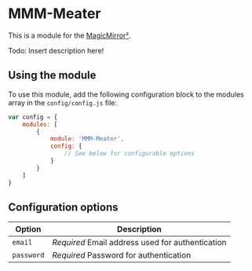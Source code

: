 # MMM-Meater

This is a module for the [MagicMirror²](https://github.com/MichMich/MagicMirror/).

Todo: Insert description here!

## Using the module

To use this module, add the following configuration block to the modules array in the `config/config.js` file:
```js
var config = {
    modules: [
        {
            module: 'MMM-Meater',
            config: {
                // See below for configurable options
            }
        }
    ]
}
```

## Configuration options

| Option           | Description
|----------------- |-----------
| `email`          | *Required* Email address used for authentication
| `password`       | *Required* Password for authentication
